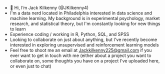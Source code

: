 - 👋  Hi, I’m Jack Kilkenny (@JKilkenny4)
- I'm a data nerd located in Philadelphia interested in data science and machine learning. My background is in experimental psychology, market research, and statistical theory, but I'm constantly looking for new things to learn
- Experience coding / working in R, Python, SQL, and SPSS
- Looking to collaborate on just about anything, but I've recently become interested in exploring unsupervised and reinforcement learning models
- Feel free to shoot me an email at Jackkilkenny225@gmail.com if you ever want to get in touch with me (either about a project you want to collaborate on, some thoughts you have on a project I've uploaded here, or even just to chat)

